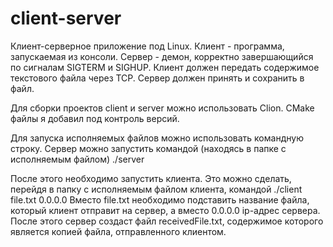 # client-server

Клиент-серверное приложение под Linux. 
Клиент - программа, запускаемая из консоли. 
Сервер - демон, корректно завершающийся по сигналам SIGTERM и SIGHUP. 
Клиент должен передать содержимое текстового файла через TCP. 
Сервер должен принять и сохранить в файл.

Для сборки проектов client и server можно использовать Clion. CMake файлы я добавил под контроль версий.

Для запуска исполняемых файлов можно использовать командную строку. 
Сервер можно запустить командой (находясь в папке с исполняемым файлом)
./server

После этого необходимо запустить клиента. Это можно сделать, перейдя в папку с исполняемым файлом клиента, командой
./client file.txt 0.0.0.0
Вместо file.txt необходимо подставить название файла, который клиент отправит на сервер, а вместо 0.0.0.0 ip-адрес сервера.
После этого сервер создаст файл receivedFile.txt, содержимое которого является копией файла, отправленного клиентом.
